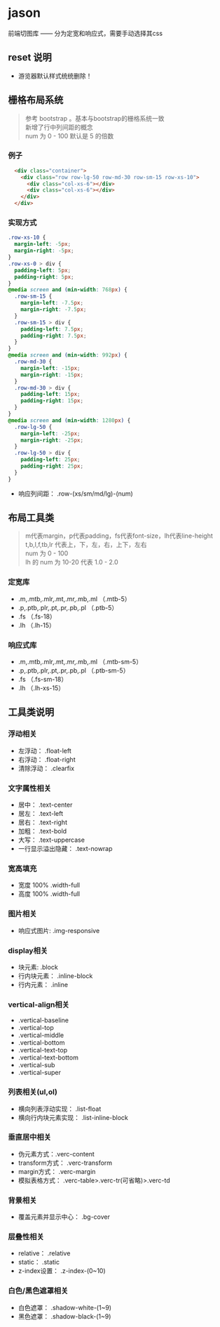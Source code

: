 # jason
前端切图库 —— 分为定宽和响应式，需要手动选择其css

## reset 说明
+ 游览器默认样式统统删除！

## 栅格布局系统
> 参考 bootstrap 。基本与bootstrap的栅格系统一致 <br>
> 新增了行中列间距的概念 <br>
> num 为 0 - 100 默认是 5 的倍数
### 例子
```html
  <div class="container">
    <div class="row row-lg-50 row-md-30 row-sm-15 row-xs-10">
      <div class="col-xs-6"></div>
      <div class="col-xs-6"></div>
    </div>
  </div>
```
### 实现方式
```css
.row-xs-10 {
  margin-left: -5px;
  margin-right: -5px;
}
.row-xs-0 > div {
  padding-left: 5px;
  padding-right: 5px;
}
@media screen and (min-width: 768px) {
  .row-sm-15 {
    margin-left: -7.5px;
    margin-right: -7.5px;
  }
  .row-sm-15 > div {
    padding-left: 7.5px;
    padding-right: 7.5px;
  }
}
@media screen and (min-width: 992px) {
  .row-md-30 {
    margin-left: -15px;
    margin-right: -15px;
  }
  .row-md-30 > div {
    padding-left: 15px;
    padding-right: 15px;
  }
}
@media screen and (min-width: 1280px) {
  .row-lg-50 {
    margin-left: -25px;
    margin-right: -25px;
  }
  .row-lg-50 > div {
    padding-left: 25px;
    padding-right: 25px;
  }
}
```

+ 响应列间距： .row-(xs/sm/md/lg)-(num)

## 布局工具类
> m代表margin，p代表padding，fs代表font-size，lh代表line-height <br>
> t,b,l,f,tb,lr 代表上，下，左，右，上下，左右 <br>
> num 为 0 - 100 <br>
> lh 的 num 为 10-20 代表 1.0 - 2.0

### 定宽库
+ .m,.mtb,.mlr,.mt,.mr,.mb,.ml （.mtb-5）
+ .p,.ptb,.plr,.pt,.pr,.pb,.pl （.ptb-5）
+ .fs （.fs-18）
+ .lh （.lh-15）

### 响应式库
+ .m,.mtb,.mlr,.mt,.mr,.mb,.ml （.mtb-sm-5）
+ .p,.ptb,.plr,.pt,.pr,.pb,.pl （.ptb-sm-5）
+ .fs （.fs-sm-18）
+ .lh （.lh-xs-15）

## 工具类说明
### 浮动相关
+ 左浮动： .float-left
+ 右浮动： .float-right
+ 清除浮动： .clearfix

### 文字属性相关
+ 居中： .text-center
+ 居左： .text-left
+ 居右： .text-right
+ 加粗： .text-bold
+ 大写： .text-uppercase
+ 一行显示溢出隐藏： .text-nowrap

### 宽高填充
+ 宽度 100% .width-full
+ 高度 100% .width-full

### 图片相关
+ 响应式图片: .img-responsive

### display相关
+ 块元素: .block
+ 行内块元素： .inline-block
+ 行内元素： .inline

### vertical-align相关
+ .vertical-baseline
+ .vertical-top
+ .vertical-middle
+ .vertical-bottom
+ .vertical-text-top
+ .vertical-text-bottom
+ .vertical-sub
+ .vertical-super

### 列表相关(ul,ol)
+ 横向列表浮动实现： .list-float
+ 横向行内块元素实现： .list-inline-block

### 垂直居中相关
+ 伪元素方式：.verc-content
+ transform方式： .verc-transform
+ margin方式： .verc-margin
+ 模拟表格方式： .verc-table>.verc-tr(可省略)>.verc-td

### 背景相关
+ 覆盖元素并显示中心： .bg-cover

### 层叠性相关
+ relative： .relative
+ static： .static
+ z-index设置： .z-index-(0~10)

### 白色/黑色遮罩相关
+ 白色遮罩： .shadow-white-(1~9)
+ 黑色遮罩： .shadow-black-(1~9)

